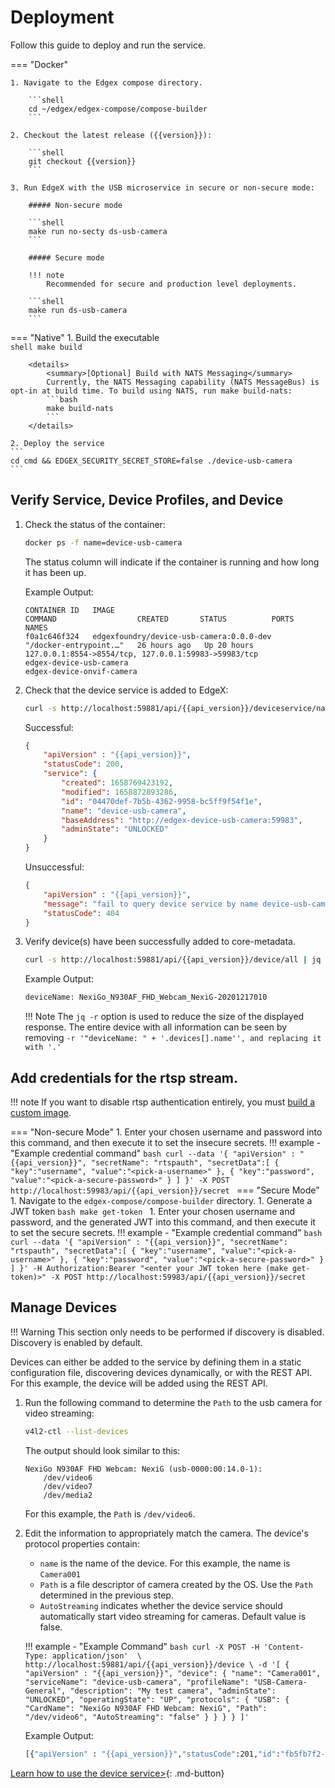 # Deployment
Follow this guide to deploy and run the service.

=== "Docker"

    1. Navigate to the Edgex compose directory.

        ```shell
        cd ~/edgex/edgex-compose/compose-builder
        ```
    
    2. Checkout the latest release ({{version}}):

        ```shell
        git checkout {{version}}
        ```

    3. Run EdgeX with the USB microservice in secure or non-secure mode:  

        ##### Non-secure mode

        ```shell
        make run no-secty ds-usb-camera
        ```

        ##### Secure mode 

        !!! note
            Recommended for secure and production level deployments. 

        ```shell
        make run ds-usb-camera
        ```

=== "Native"
    1. Build the executable  
    ```shell
    make build
    ```

        <details>
            <summary>[Optional] Build with NATS Messaging</summary>
            Currently, the NATS Messaging capability (NATS MessageBus) is opt-in at build time. To build using NATS, run make build-nats:
            ```bash
            make build-nats
            ```    
        </details>

    2. Deploy the service
    ```
    cd cmd && EDGEX_SECURITY_SECRET_STORE=false ./device-usb-camera
    ```

## Verify Service, Device Profiles, and Device

1. Check the status of the container:

    ```bash 
    docker ps -f name=device-usb-camera
    ```

    The status column will indicate if the container is running and how long it has been up.

    Example Output:

    ```docker
    CONTAINER ID   IMAGE                                         COMMAND                  CREATED       STATUS          PORTS                                                                                         NAMES
    f0a1c646f324   edgexfoundry/device-usb-camera:0.0.0-dev                        "/docker-entrypoint.…"   26 hours ago   Up 20 hours   127.0.0.1:8554->8554/tcp, 127.0.0.1:59983->59983/tcp                         edgex-device-usb-camera                                                                   edgex-device-onvif-camera
    ```

1. Check that the device service is added to EdgeX:

    ```bash
    curl -s http://localhost:59881/api/{{api_version}}/deviceservice/name/device-usb-camera | jq .
    ```

    Successful:
    ```json
    {
        "apiVersion" : "{{api_version}}",
        "statusCode": 200,
        "service": {
            "created": 1658769423192,
            "modified": 1658872893286,
            "id": "04470def-7b5b-4362-9958-bc5ff9f54f1e",
            "name": "device-usb-camera",
            "baseAddress": "http://edgex-device-usb-camera:59983",
            "adminState": "UNLOCKED"
        }
    }
    ```
    Unsuccessful:
    ```json
    {
        "apiVersion" : "{{api_version}}",
        "message": "fail to query device service by name device-usb-camera",
        "statusCode": 404
    }
    ```                              
 
1. Verify device(s) have been successfully added to core-metadata.

    ```bash
    curl -s http://localhost:59881/api/{{api_version}}/device/all | jq -r '"deviceName: " + '.devices[].name''
    ```

    Example Output: 
    ```bash
    deviceName: NexiGo_N930AF_FHD_Webcam_NexiG-20201217010
    ```
    
    !!! Note 
        The `jq -r` option is used to reduce the size of the displayed response. The entire device with all information can be seen by removing `-r '"deviceName: " + '.devices[].name'', and replacing it with '.'`

## Add credentials for the rtsp stream.

!!! note
    If you want to disable rtsp authentication entirely, you must [build a custom image](../walkthrough/custom-build.md).

=== "Non-secure Mode" 
    1. Enter your chosen username and password into this command, and then execute it to set the insecure secrets.
    !!! example - "Example credential command"
            ```bash
            curl --data '{
                "apiVersion" : "{{api_version}}",
                "secretName": "rtspauth",
                "secretData":[
                    {
                        "key":"username",
                        "value":"<pick-a-username>"
                    },
                    {
                        "key":"password",
                        "value":"<pick-a-secure-password>"
                    }
                ]
            }' -X POST http://localhost:59983/api/{{api_version}}/secret
            ```
=== "Secure Mode"  
    1. Navigate to the `edgex-compose/compose-builder` directory.
    1. Generate a JWT token
        ```bash
        make get-token
        ```
    1. Enter your chosen username and password, and the generated JWT into this command, and then execute it to set the secure secrets.
    !!! example - "Example credential command"
        ```bash
        curl --data '{
            "apiVersion" : "{{api_version}}",
            "secretName": "rtspauth",
            "secretData":[
                {
                    "key":"username",
                    "value":"<pick-a-username>"
                },
                {
                    "key":"password",
                    "value":"<pick-a-secure-password>"
                }
            ]
        }' -H Authorization:Bearer "<enter your JWT token here (make get-token)>" -X POST http://localhost:59983/api/{{api_version}}/secret
        ```


## Manage Devices

!!! Warning 
    This section only needs to be performed if discovery is disabled. Discovery is enabled by default.

Devices can either be added to the service by defining them in a static configuration file, discovering devices dynamically, or with the REST API. For this example, the device will be added using the REST API.

1. Run the following command to determine the `Path` to the usb camera for video streaming:
    ```bash
    v4l2-ctl --list-devices
    ```

    The output should look similar to this:
    ```
    NexiGo N930AF FHD Webcam: NexiG (usb-0000:00:14.0-1):
        /dev/video6
        /dev/video7
        /dev/media2
    ```

    For this example, the `Path` is `/dev/video6`.


1. Edit the information to appropriately match the camera. The device's protocol properties contain:
   * `name` is the name of the device. For this example, the name is `Camera001`
   * `Path` is a file descriptor of camera created by the OS. Use the `Path` determined in the previous step.
   * `AutoStreaming` indicates whether the device service should automatically start video streaming for cameras. Default value is false.
   
    !!! example - "Example Command"
        ```bash
        curl -X POST -H 'Content-Type: application/json'  \
        http://localhost:59881/api/{{api_version}}/device \
        -d '[
            {
            "apiVersion" : "{{api_version}}",
            "device": {
                "name": "Camera001",
                "serviceName": "device-usb-camera",
                "profileName": "USB-Camera-General",
                "description": "My test camera",
                "adminState": "UNLOCKED",
                "operatingState": "UP",
                "protocols": {
                    "USB": {
                    "CardName": "NexiGo N930AF FHD Webcam: NexiG",
                    "Path": "/dev/video6",
                    "AutoStreaming": "false"
                    }
                }
            }
            }
        ]'
        ```

    Example Output: 
    ```bash
    [{"apiVersion" : "{{api_version}}","statusCode":201,"id":"fb5fb7f2-768b-4298-a916-d4779523c6b5"}]
    ```


[Learn how to use the device service>](./general-usage.md){: .md-button}
